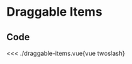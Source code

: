 <script setup>
import Example from './draggable-items.vue'
</script>

# Draggable Items

<Example/>

## Code

<<< ./draggable-items.vue{vue twoslash}
